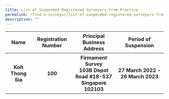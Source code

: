 ```yaml
---
title: List of Suspended Registered Surveyors from Practice
permalink: /find-a-surveyor/list-of-suspended-registered-surveyors-from-practice/
description: ""
---
```

<table>
		<tr>
			<th>Name</th>
			<th>Registration Number</th>
			<th>Principal Business Address</th>
			<th>Period of Suspension</th>
	</tr>
	<tr>
		<th>Koh Thong Sia </th>
		<th> 100</th>
		<th> Firmament Survey<br>
			103B Depot Road #18-537<br>
			Singapore 102103<br>
		<th> 27 March 2022 - 26 March 2023 <br>